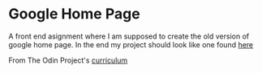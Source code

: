 # Google Home Page

A front end asignment where I am supposed to create the old version of google home page.
In the end my project should look like one found [here](http://www.google.com/)

From The Odin Project's [curriculum](http://www.theodinproject.com/courses/web-development-101/lessons/html-css)